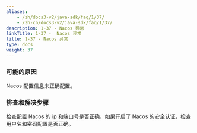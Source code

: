 ```yaml
---
aliases:
    - /zh/docs3-v2/java-sdk/faq/1/37/
    - /zh-cn/docs3-v2/java-sdk/faq/1/37/
description: 1-37 - Nacos 异常
linkTitle: 1-37 -  Nacos 异常
title: 1-37 - Nacos 异常
type: docs
weight: 37
---
```







### 可能的原因

Nacos 配置信息未正确配置。

### 排查和解决步骤

检查配置 Nacos 的 ip 和端口号是否正确，如果开启了 Nacos 的安全认证，检查用户名和密码配置是否正确。